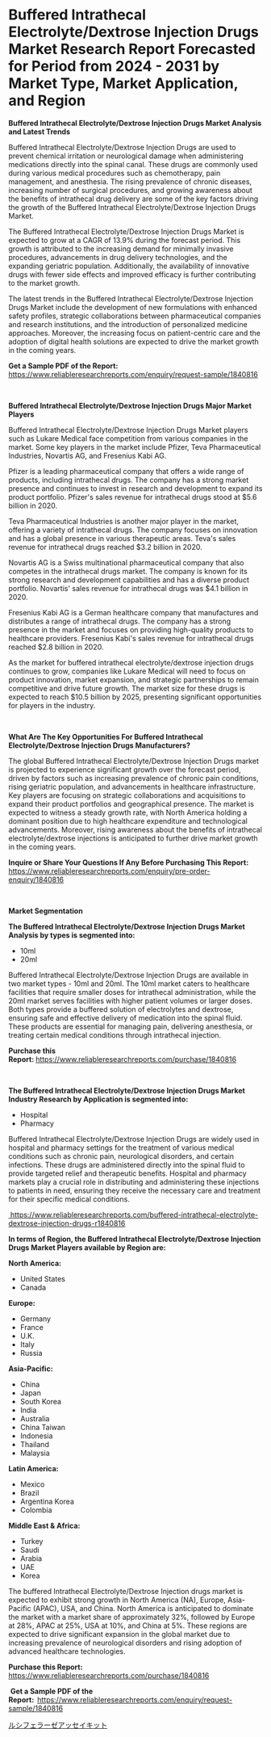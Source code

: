 <p><h1>Buffered Intrathecal Electrolyte/Dextrose Injection Drugs Market Research Report Forecasted for Period from 2024 -  2031 by Market Type, Market Application, and Region</h1></p><p><strong>Buffered Intrathecal Electrolyte/Dextrose Injection Drugs Market Analysis and Latest Trends</strong></p>
<p><p>Buffered Intrathecal Electrolyte/Dextrose Injection Drugs are used to prevent chemical irritation or neurological damage when administering medications directly into the spinal canal. These drugs are commonly used during various medical procedures such as chemotherapy, pain management, and anesthesia. The rising prevalence of chronic diseases, increasing number of surgical procedures, and growing awareness about the benefits of intrathecal drug delivery are some of the key factors driving the growth of the Buffered Intrathecal Electrolyte/Dextrose Injection Drugs Market.</p><p>The Buffered Intrathecal Electrolyte/Dextrose Injection Drugs Market is expected to grow at a CAGR of 13.9% during the forecast period. This growth is attributed to the increasing demand for minimally invasive procedures, advancements in drug delivery technologies, and the expanding geriatric population. Additionally, the availability of innovative drugs with fewer side effects and improved efficacy is further contributing to the market growth.</p><p>The latest trends in the Buffered Intrathecal Electrolyte/Dextrose Injection Drugs Market include the development of new formulations with enhanced safety profiles, strategic collaborations between pharmaceutical companies and research institutions, and the introduction of personalized medicine approaches. Moreover, the increasing focus on patient-centric care and the adoption of digital health solutions are expected to drive the market growth in the coming years.</p></p>
<p><strong>Get a Sample PDF of the Report:&nbsp;</strong> <a href="https://www.reliableresearchreports.com/enquiry/request-sample/1840816">https://www.reliableresearchreports.com/enquiry/request-sample/1840816</a></p>
<p>&nbsp;</p>
<p><strong>Buffered Intrathecal Electrolyte/Dextrose Injection Drugs Major Market Players</strong></p>
<p><p>Buffered Intrathecal Electrolyte/Dextrose Injection Drugs Market players such as Lukare Medical face competition from various companies in the market. Some key players in the market include Pfizer, Teva Pharmaceutical Industries, Novartis AG, and Fresenius Kabi AG.</p><p>Pfizer is a leading pharmaceutical company that offers a wide range of products, including intrathecal drugs. The company has a strong market presence and continues to invest in research and development to expand its product portfolio. Pfizer's sales revenue for intrathecal drugs stood at $5.6 billion in 2020.</p><p>Teva Pharmaceutical Industries is another major player in the market, offering a variety of intrathecal drugs. The company focuses on innovation and has a global presence in various therapeutic areas. Teva's sales revenue for intrathecal drugs reached $3.2 billion in 2020.</p><p>Novartis AG is a Swiss multinational pharmaceutical company that also competes in the intrathecal drugs market. The company is known for its strong research and development capabilities and has a diverse product portfolio. Novartis' sales revenue for intrathecal drugs was $4.1 billion in 2020.</p><p>Fresenius Kabi AG is a German healthcare company that manufactures and distributes a range of intrathecal drugs. The company has a strong presence in the market and focuses on providing high-quality products to healthcare providers. Fresenius Kabi's sales revenue for intrathecal drugs reached $2.8 billion in 2020.</p><p>As the market for buffered intrathecal electrolyte/dextrose injection drugs continues to grow, companies like Lukare Medical will need to focus on product innovation, market expansion, and strategic partnerships to remain competitive and drive future growth. The market size for these drugs is expected to reach $10.5 billion by 2025, presenting significant opportunities for players in the industry.</p></p>
<p>&nbsp;</p>
<p><strong>What Are The Key Opportunities For Buffered Intrathecal Electrolyte/Dextrose Injection Drugs Manufacturers?</strong></p>
<p><p>The global Buffered Intrathecal Electrolyte/Dextrose Injection Drugs market is projected to experience significant growth over the forecast period, driven by factors such as increasing prevalence of chronic pain conditions, rising geriatric population, and advancements in healthcare infrastructure. Key players are focusing on strategic collaborations and acquisitions to expand their product portfolios and geographical presence. The market is expected to witness a steady growth rate, with North America holding a dominant position due to high healthcare expenditure and technological advancements. Moreover, rising awareness about the benefits of intrathecal electrolyte/dextrose injections is anticipated to further drive market growth in the coming years.</p></p>
<p><strong>Inquire or Share Your Questions If Any Before Purchasing This Report:</strong> <a href="https://www.reliableresearchreports.com/enquiry/pre-order-enquiry/1840816">https://www.reliableresearchreports.com/enquiry/pre-order-enquiry/1840816</a></p>
<p>&nbsp;</p>
<p><strong>Market Segmentation</strong></p>
<p><strong>The Buffered Intrathecal Electrolyte/Dextrose Injection Drugs Market Analysis by types is segmented into:</strong></p>
<p><ul><li>10ml</li><li>20ml</li></ul></p>
<p><p>Buffered Intrathecal Electrolyte/Dextrose Injection Drugs are available in two market types - 10ml and 20ml. The 10ml market caters to healthcare facilities that require smaller doses for intrathecal administration, while the 20ml market serves facilities with higher patient volumes or larger doses. Both types provide a buffered solution of electrolytes and dextrose, ensuring safe and effective delivery of medication into the spinal fluid. These products are essential for managing pain, delivering anesthesia, or treating certain medical conditions through intrathecal injection.</p></p>
<p><strong>Purchase this Report:&nbsp;</strong><a href="https://www.reliableresearchreports.com/purchase/1840816">https://www.reliableresearchreports.com/purchase/1840816</a></p>
<p>&nbsp;</p>
<p><strong>The Buffered Intrathecal Electrolyte/Dextrose Injection Drugs Market Industry Research by Application is segmented into:</strong></p>
<p><ul><li>Hospital</li><li>Pharmacy</li></ul></p>
<p><p>Buffered Intrathecal Electrolyte/Dextrose Injection Drugs are widely used in hospital and pharmacy settings for the treatment of various medical conditions such as chronic pain, neurological disorders, and certain infections. These drugs are administered directly into the spinal fluid to provide targeted relief and therapeutic benefits. Hospital and pharmacy markets play a crucial role in distributing and administering these injections to patients in need, ensuring they receive the necessary care and treatment for their specific medical conditions.</p></p>
<p><a href="https://www.reliableresearchreports.com/buffered-intrathecal-electrolyte-dextrose-injection-drugs-r1840816">&nbsp;https://www.reliableresearchreports.com/buffered-intrathecal-electrolyte-dextrose-injection-drugs-r1840816</a></p>
<p><strong>In terms of Region, the Buffered Intrathecal Electrolyte/Dextrose Injection Drugs Market Players available by Region are:</strong></p>
<p>
    <p> <strong> North America: </strong>
        <ul>
            <li>United States</li>
            <li>Canada</li>
        </ul>
        </p> 
    <p> <strong> Europe: </strong>
        <ul>
            <li>Germany</li>
            <li>France</li>
            <li>U.K.</li>
            <li>Italy</li>
            <li>Russia</li>
        </ul>
        </p> 
    <p> <strong> Asia-Pacific: </strong>
        <ul>
            <li>China</li>
            <li>Japan</li>
            <li>South Korea</li>
            <li>India</li>
            <li>Australia</li>
            <li>China Taiwan</li>
            <li>Indonesia</li>
            <li>Thailand</li>
            <li>Malaysia</li>
        </ul>
        </p> 
    <p> <strong> Latin America: </strong>
        <ul>
            <li>Mexico</li>
            <li>Brazil</li>
            <li>Argentina Korea</li>
            <li>Colombia</li>
        </ul>
        </p> 
    <p> <strong> Middle East & Africa: </strong>
        <ul>
            <li>Turkey</li>
            <li>Saudi</li>
            <li>Arabia</li>
            <li>UAE</li>
            <li>Korea</li>
        </ul>
    </p>
    </p>
<p><p>The buffered Intrathecal Electrolyte/Dextrose Injection drugs market is expected to exhibit strong growth in North America (NA), Europe, Asia-Pacific (APAC), USA, and China. North America is anticipated to dominate the market with a market share of approximately 32%, followed by Europe at 28%, APAC at 25%, USA at 10%, and China at 5%. These regions are expected to drive significant expansion in the global market due to increasing prevalence of neurological disorders and rising adoption of advanced healthcare technologies.</p></p>
<p><strong>Purchase this Report: </strong><a href="https://www.reliableresearchreports.com/purchase/1840816">https://www.reliableresearchreports.com/purchase/1840816</a></p>
<p>&nbsp;<strong>Get a Sample PDF of the Report:&nbsp;&nbsp;</strong><a href="https://www.reliableresearchreports.com/enquiry/request-sample/1840816">https://www.reliableresearchreports.com/enquiry/request-sample/1840816</a></p>
<p><strong></strong></p>
<p><p><a href="https://github.com/oqoeusbvpadwjs08/Market-Research-Report-List-3/blob/main/1378836179265.md">ルシフェラーゼアッセイキット</a></p></p>